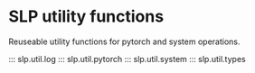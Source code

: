 # SLP utility functions

Reuseable utility functions for pytorch and system operations.


::: slp.util.log
::: slp.util.pytorch
::: slp.util.system
::: slp.util.types
